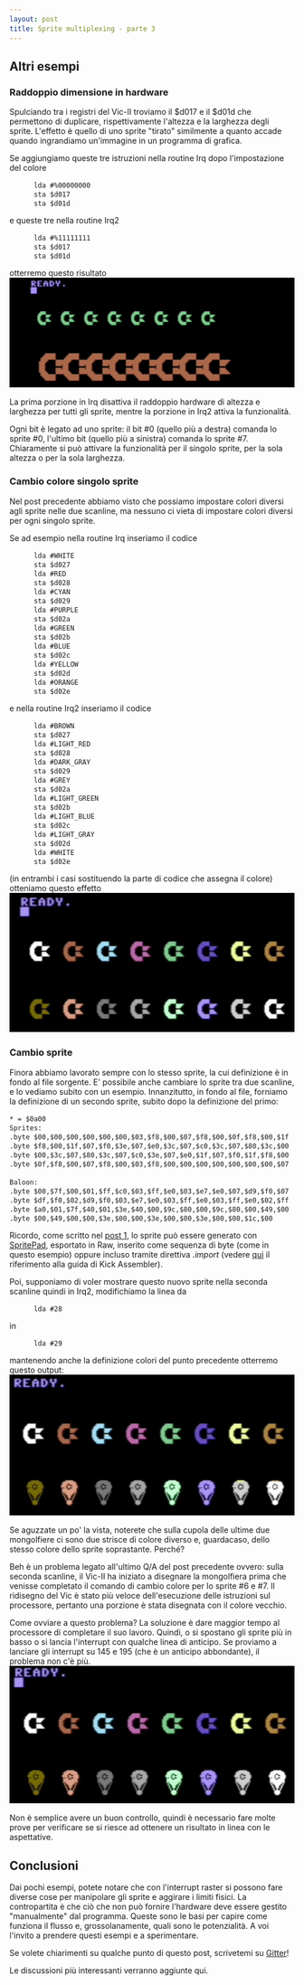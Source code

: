 ```yaml
---
layout: post
title: Sprite multiplexing - parte 3
---
```


## Altri esempi

### Raddoppio dimensione in hardware
Spulciando tra i registri del Vic-II troviamo il $d017 e il $d01d che permettono
di duplicare, rispettivamente l'altezza e la larghezza degli sprite. L'effetto
è quello di uno sprite "tirato" similmente a quanto accade quando ingrandiamo
un'immagine in un programma di grafica.

Se aggiungiamo queste tre istruzioni nella routine Irq dopo l'impostazione del
colore
```
      lda #%00000000
      sta $d017
      sta $d01d
```
e queste tre nella routine Irq2
```
      lda #%11111111
      sta $d017
      sta $d01d
```
otterremo questo risultato
![Sprite](/resources/vice-16-sprite-dimensioni-doppie.png)

La prima porzione in Irq disattiva il raddoppio hardware di altezza e larghezza
per tutti gli sprite, mentre la porzione in Irq2 attiva la funzionalità.

Ogni bit è legato ad uno sprite: il bit #0 (quello più a destra) comanda lo sprite #0,
l'ultimo bit (quello più a sinistra) comanda lo sprite #7.
Chiaramente si può attivare la funzionalità per il singolo sprite, per la sola altezza o per la sola larghezza.

### Cambio colore singolo sprite
Nel post precedente abbiamo visto che possiamo impostare colori diversi agli sprite
nelle due scanline, ma nessuno ci vieta di impostare colori diversi per ogni singolo sprite.

Se ad esempio nella routine Irq inseriamo il codice
```
      lda #WHITE
      sta $d027
      lda #RED
      sta $d028
      lda #CYAN
      sta $d029
      lda #PURPLE
      sta $d02a
      lda #GREEN
      sta $d02b
      lda #BLUE
      sta $d02c
      lda #YELLOW
      sta $d02d
      lda #ORANGE
      sta $d02e
```
e nella routine Irq2 inseriamo il codice
```
      lda #BROWN
      sta $d027
      lda #LIGHT_RED
      sta $d028
      lda #DARK_GRAY
      sta $d029
      lda #GREY
      sta $d02a
      lda #LIGHT_GREEN
      sta $d02b
      lda #LIGHT_BLUE
      sta $d02c
      lda #LIGHT_GRAY
      sta $d02d
      lda #WHITE
      sta $d02e
```
(in entrambi i casi sostituendo la parte di codice che assegna il colore) otteniamo
questo effetto
![Sprite](/resources/vice-16-sprite-colori-indipendenti.png)

### Cambio sprite
Finora abbiamo lavorato sempre con lo stesso sprite, la cui definizione è in fondo
al file sorgente. E' possibile anche cambiare lo sprite tra due scanline, e lo 
vediamo subito con un esempio. Innanzitutto, in fondo al file, forniamo la definizione
di un secondo sprite, subito dopo la definizione del primo:
```
* = $0a00
Sprites:
.byte $00,$00,$00,$00,$00,$00,$03,$f8,$00,$07,$f8,$00,$0f,$f8,$00,$1f
.byte $f8,$00,$1f,$07,$f0,$3e,$07,$e0,$3c,$07,$c0,$3c,$07,$80,$3c,$00
.byte $00,$3c,$07,$80,$3c,$07,$c0,$3e,$07,$e0,$1f,$07,$f0,$1f,$f8,$00
.byte $0f,$f8,$00,$07,$f8,$00,$03,$f8,$00,$00,$00,$00,$00,$00,$00,$07

Baloon:
.byte $00,$7f,$00,$01,$ff,$c0,$03,$ff,$e0,$03,$e7,$e0,$07,$d9,$f0,$07
.byte $df,$f0,$02,$d9,$f0,$03,$e7,$e0,$03,$ff,$e0,$03,$ff,$e0,$02,$ff
.byte $a0,$01,$7f,$40,$01,$3e,$40,$00,$9c,$80,$00,$9c,$80,$00,$49,$00
.byte $00,$49,$00,$00,$3e,$00,$00,$3e,$00,$00,$3e,$00,$00,$1c,$00	
```
Ricordo, come scritto nel [post 1](/2022/06/02/sprite-multiplexing-parte1/),
lo sprite può essere generato con [SpritePad](https://csdb.dk/release/?id=132081),
esportato in Raw, inserito come sequenza di byte (come in questo esempio) oppure incluso tramite direttiva *.import*
(vedere [qui](http://www.theweb.dk/KickAssembler/webhelp/content/ch03s09.html) il riferimento
alla guida di Kick Assembler).

Poi, supponiamo di voler mostrare questo nuovo sprite nella seconda scanline quindi
in Irq2, modifichiamo la linea da
```
      lda #28
```
in
```
      lda #29
```
mantenendo anche la definizione colori del punto precedente otterremo questo
output:
![Sprite](/resources/vice-16-sprite-pointer-diverso-con-glitch.png)

Se aguzzate un po' la vista, noterete che sulla cupola delle ultime due mongolfiere
ci sono due strisce di colore diverso e, guardacaso, dello stesso colore dello sprite
soprastante.
Perché?

Beh è un problema legato all'ultimo Q/A del post precedente ovvero: sulla seconda
scanline, il Vic-II ha iniziato a disegnare la mongolfiera prima che venisse completato
il comando di cambio colore per lo sprite #6 e #7. Il ridisegno del Vic è stato 
più veloce dell'esecuzione delle istruzioni sul processore, pertanto una porzione
è stata disegnata con il colore vecchio.

Come ovviare a questo problema? La soluzione è dare maggior tempo al processore
di completare il suo lavoro. Quindi, o si spostano gli sprite più in basso o si
lancia l'interrupt con qualche linea di anticipo.
Se proviamo a lanciare gli interrupt su 145 e 195 (che è un anticipo abbondante),
il problema non c'è più.
![Sprite](/resources/vice-16-sprite-pointer-diverso-senza-glitch.png)

Non è semplice avere un buon controllo, quindi è necessario fare molte prove per
verificare se si riesce ad ottenere un risultato in linea con le aspettative.

## Conclusioni
Dai pochi esempi, potete notare che con l'interrupt raster si possono fare diverse
cose per manipolare gli sprite e aggirare i limiti fisici. La contropartita è che
ciò che non può fornire l'hardware deve essere gestito "manualmente" dal programma.
Queste sono le basi per capire come funziona il flusso e, grossolanamente, quali
sono le potenzialità. A voi l'invito a prendere questi esempi e a sperimentare.

Se volete chiarimenti su qualche punto di questo post, scrivetemi su
[Gitter](https://gitter.im/intoinside/sprite-multiplexing)!

Le discussioni più interessanti verranno aggiunte qui.
